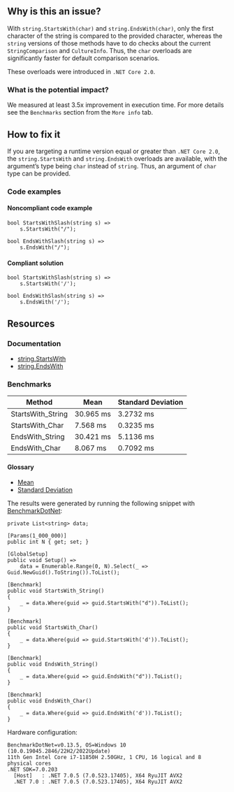 ## Why is this an issue?

With `string.StartsWith(char)` and `string.EndsWith(char)`, only the first character of the string is compared to the
provided character, whereas the `string` versions of those methods have to do checks about the current `StringComparison` and
`CultureInfo`. Thus, the `char` overloads are significantly faster for default comparison scenarios.

These overloads were introduced in `.NET Core 2.0`.

### What is the potential impact?

We measured at least 3.5x improvement in execution time. For more details see the `Benchmarks` section from the `More info`
tab.

## How to fix it

If you are targeting a runtime version equal or greater than `.NET Core 2.0`, the `string.StartsWith` and
`string.EndsWith` overloads are available, with the argument’s type being `char` instead of `string`. Thus, an
argument of `char` type can be provided.

### Code examples

#### Noncompliant code example

    bool StartsWithSlash(string s) =>
        s.StartsWith("/");

    bool EndsWithSlash(string s) =>
        s.EndsWith("/");

#### Compliant solution

    bool StartsWithSlash(string s) =>
        s.StartsWith('/');

    bool EndsWithSlash(string s) =>
        s.EndsWith('/');

## Resources

### Documentation

- [string.StartsWith](https://learn.microsoft.com/en-us/dotnet/api/system.string.startswith)
- [string.EndsWith](https://learn.microsoft.com/en-us/dotnet/api/system.string.endswith)

### Benchmarks

| Method | Mean | Standard Deviation |
| --- | --- | --- |
| StartsWith\_String | 30.965 ms | 3.2732 ms |
| StartsWith\_Char | 7.568 ms | 0.3235 ms |
| EndsWith\_String | 30.421 ms | 5.1136 ms |
| EndsWith\_Char | 8.067 ms | 0.7092 ms |

#### Glossary

- [Mean](https://en.wikipedia.org/wiki/Arithmetic_mean)
- [Standard Deviation](https://en.wikipedia.org/wiki/Standard_deviation)

The results were generated by running the following snippet with [BenchmarkDotNet](https://github.com/dotnet/BenchmarkDotNet):

    private List<string> data;
    
    [Params(1_000_000)]
    public int N { get; set; }
    
    [GlobalSetup]
    public void Setup() =>
        data = Enumerable.Range(0, N).Select(_ => Guid.NewGuid().ToString()).ToList();
    
    [Benchmark]
    public void StartsWith_String()
    {
        _ = data.Where(guid => guid.StartsWith("d")).ToList();
    }
    
    [Benchmark]
    public void StartsWith_Char()
    {
        _ = data.Where(guid => guid.StartsWith('d')).ToList();
    }
    
    [Benchmark]
    public void EndsWith_String()
    {
        _ = data.Where(guid => guid.EndsWith("d")).ToList();
    }
    
    [Benchmark]
    public void EndsWith_Char()
    {
        _ = data.Where(guid => guid.EndsWith('d')).ToList();
    }

Hardware configuration:

    BenchmarkDotNet=v0.13.5, OS=Windows 10 (10.0.19045.2846/22H2/2022Update)
    11th Gen Intel Core i7-11850H 2.50GHz, 1 CPU, 16 logical and 8 physical cores
    .NET SDK=7.0.203
      [Host]   : .NET 7.0.5 (7.0.523.17405), X64 RyuJIT AVX2
      .NET 7.0 : .NET 7.0.5 (7.0.523.17405), X64 RyuJIT AVX2